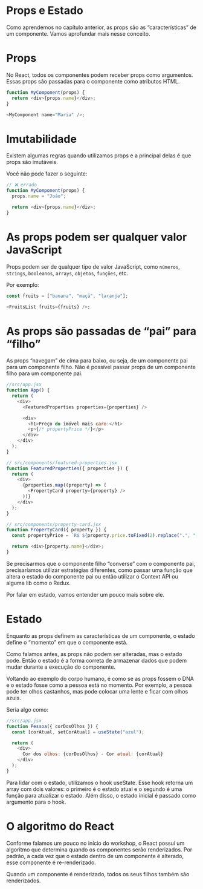# Props e Estado

Como aprendemos no capítulo anterior, as props são as “características” de um componente. Vamos aprofundar mais nesse conceito.

# Props

No React, todos os componentes podem receber props como argumentos. Essas props são passadas para o componente como atributos HTML.

```javascript
function MyComponent(props) {
  return <div>{props.name}</div>;
}

<MyComponent name="Maria" />;
```

# Imutabilidade

Existem algumas regras quando utilizamos props e a principal delas é que props são imutáveis.

Você não pode fazer o seguinte:

```javascript
// ❌ errado
function MyComponent(props) {
  props.name = "João";

  return <div>{props.name}</div>;
}
```

# As props podem ser qualquer valor JavaScript

Props podem ser de qualquer tipo de valor JavaScript, como `números`, `strings`, `booleanos`, `arrays`, `objetos`, `funções`, etc.

Por exemplo:

```javascript
const fruits = ["banana", "maçã", "laranja"];

<FruitsList fruits={fruits} />;
```

# As props são passadas de “pai” para “filho”

As props “navegam” de cima para baixo, ou seja, de um componente pai para um componente filho. Não é possível passar props de um componente filho para um componente pai.

```javascript
//src/app.jsx
function App() {
  return (
    <div>
      <FeaturedProperties properties={properties} />

      <div>
        <h1>Preço do imóvel mais caro:</h1>
        <p>{/* propertyPrice */}</p>
      </div>
    </div>
  );
}

// src/components/featured-properties.jsx
function FeaturedProperties({ properties }) {
  return (
    <div>
      {properties.map((property) => (
        <PropertyCard property={property} />
      ))}
    </div>
  );
}

// src/components/property-card.jsx
function PropertyCard({ property }) {
  const propertyPrice = `R$ ${property.price.toFixed(2).replace(".", ",")}`;

  return <div>{property.name}</div>;
}
```

Se precisarmos que o componente filho “converse” com o componente pai, precisaríamos utilizar estratégias diferentes, como passar uma função que altera o estado do componente pai ou então utilizar o Context API ou alguma lib como o Redux.

Por falar em estado, vamos entender um pouco mais sobre ele.

# Estado

Enquanto as props definem as características de um componente, o estado define o “momento” em que o componente está.

Como falamos antes, as props não podem ser alteradas, mas o estado pode. Então o estado é a forma correta de armazenar dados que podem mudar durante a execução do componente.

Voltando ao exemplo do corpo humano, é como se as props fossem o DNA e o estado fosse como a pessoa está no momento. Por exemplo, a pessoa pode ter olhos castanhos, mas pode colocar uma lente e ficar com olhos azuis.

Seria algo como:

```javascript
//src/app.jsx
function Pessoa({ corDosOlhos }) {
  const [corAtual, setCorAtual] = useState("azul");

  return (
    <div>
      Cor dos olhos: {corDosOlhos} - Cor atual: {corAtual}
    </div>
  );
}
```

Para lidar com o estado, utilizamos o hook useState. Esse hook retorna um array com dois valores: o primeiro é o estado atual e o segundo é uma função para atualizar o estado. Além disso, o estado inicial é passado como argumento para o hook.

# O algoritmo do React

Conforme falamos um pouco no início do workshop, o React possui um algoritmo que determina quando os componentes serão renderizados. Por padrão, a cada vez que o estado dentro de um componente é alterado, esse componente é re-renderizado.

Quando um componente é renderizado, todos os seus filhos também são renderizados.
